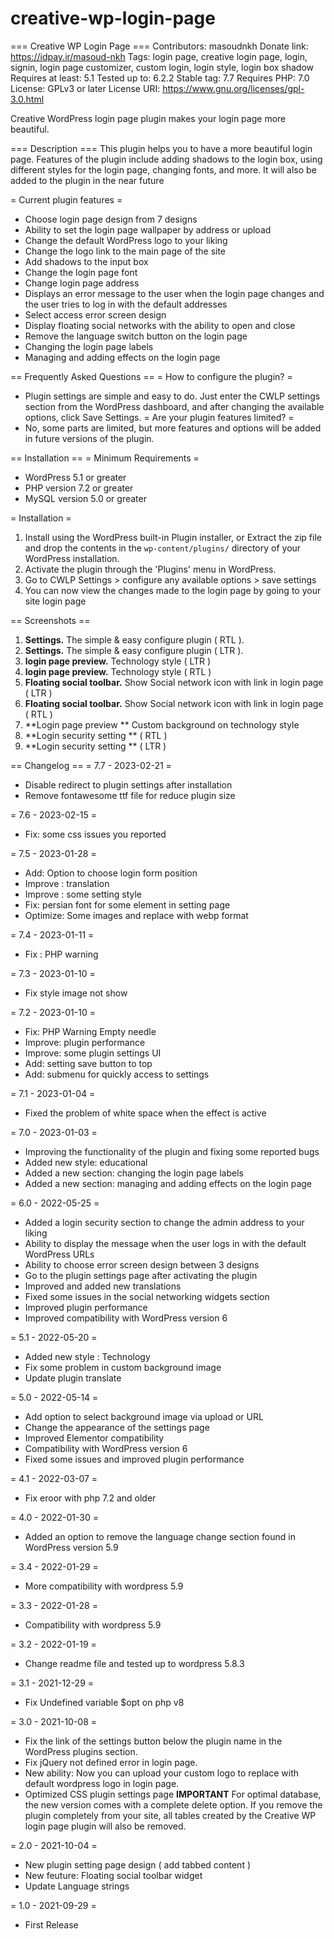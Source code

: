 # creative-wp-login-page

=== Creative WP Login Page ===
Contributors: masoudnkh
Donate link: https://idpay.ir/masoud-nkh
Tags: login page, creative login page, login, signin, login page customizer, custom login, login style, login box shadow
Requires at least: 5.1
Tested up to: 6.2.2
Stable tag: 7.7
Requires PHP: 7.0
License: GPLv3 or later
License URI: https://www.gnu.org/licenses/gpl-3.0.html
 
Creative WordPress login page plugin makes your login page more beautiful.

=== Description ===
This plugin helps you to have a more beautiful login page.
Features of the plugin include adding shadows to the login box, using different styles for the login page, changing fonts, and more.
It will also be added to the plugin in the near future

= Current plugin features =
* Choose login page design from 7 designs
* Ability to set the login page wallpaper by address or upload
* Change the default WordPress logo to your liking
* Change the logo link to the main page of the site
* Add shadows to the input box
* Change the login page font
* Change login page address
* Displays an error message to the user when the login page changes and the user tries to log in with the default addresses
* Select access error screen design
* Display floating social networks with the ability to open and close
* Remove the language switch button on the login page
* Changing the login page labels
* Managing and adding effects on the login page

== Frequently Asked Questions ==
= How to configure the plugin? =
* Plugin settings are simple and easy to do. Just enter the CWLP settings section from the WordPress dashboard, and after changing the available options, click Save Settings.
= Are your plugin features limited? =
* No, some parts are limited, but more features and options will be added in future versions of the plugin.

== Installation ==
= Minimum Requirements =

* WordPress 5.1 or greater
* PHP version 7.2 or greater
* MySQL version 5.0 or greater

= Installation =
1. Install using the WordPress built-in Plugin installer, or Extract the zip file and drop the contents in the `wp-content/plugins/` directory of your WordPress installation.
2. Activate the plugin through the 'Plugins' menu in WordPress.
3. Go to CWLP Settings > configure any available options > save settings
4. You can now view the changes made to the login page by going to your site login page

== Screenshots ==
1. **Settings.** The simple & easy configure plugin ( RTL ).
2. **Settings.** The simple & easy configure plugin ( LTR ).
3. **login page preview.** Technology style ( LTR )
4. **login page preview.** Technology style ( RTL )
5. **Floating social toolbar.** Show Social network icon with link in login page ( LTR )
6. **Floating social toolbar.** Show Social network icon with link in login page ( RTL )
7. **Login page preview ** Custom background on technology style
8. **Login security setting ** ( RTL )
9. **Login security setting ** ( LTR )

== Changelog ==
= 7.7 - 2023-02-21 =
* Disable redirect to plugin settings after installation
* Remove fontawesome ttf file for reduce plugin size

= 7.6 - 2023-02-15 =
* Fix: some css issues you reported

= 7.5 - 2023-01-28 =
* Add: Option to choose login form position
* Improve : translation
* Improve : some setting style
* Fix: persian font for some element in setting page
* Optimize: Some images and replace with webp format

= 7.4 - 2023-01-11 =
* Fix : PHP warning

= 7.3 - 2023-01-10 =
* Fix style image not show

= 7.2 - 2023-01-10 =
* Fix: PHP Warning Empty needle
* Improve: plugin performance
* Improve: some plugin settings UI
* Add: setting save button to top
* Add: submenu for quickly access to settings

= 7.1 - 2023-01-04 =
* Fixed the problem of white space when the effect is active

= 7.0 - 2023-01-03 =
* Improving the functionality of the plugin and fixing some reported bugs
* Added new style: educational
* Added a new section: changing the login page labels
* Added a new section: managing and adding effects on the login page

= 6.0 - 2022-05-25 =
* Added a login security section to change the admin address to your liking
* Ability to display the message when the user logs in with the default WordPress URLs
* Ability to choose error screen design between 3 designs
* Go to the plugin settings page after activating the plugin
* Improved and added new translations
* Fixed some issues in the social networking widgets section
* Improved plugin performance
* Improved compatibility with WordPress version 6

= 5.1 - 2022-05-20 =
* Added new style : Technology
* Fix some problem in custom background image
* Update plugin translate

= 5.0 - 2022-05-14 =
* Add option to select background image via upload or URL
* Change the appearance of the settings page
* Improved Elementor compatibility
* Compatibility with WordPress version 6
* Fixed some issues and improved plugin performance

= 4.1 - 2022-03-07 =
* Fix eroor with php 7.2 and older

= 4.0 - 2022-01-30 =
* Added an option to remove the language change section found in WordPress version 5.9

= 3.4 - 2022-01-29 =
* More compatibility with wordpress 5.9

= 3.3 - 2022-01-28 =
* Compatibility with wordpress 5.9

= 3.2 - 2022-01-19 =
* Change readme file and tested up to wordpress 5.8.3

= 3.1 - 2021-12-29 =
* Fix Undefined variable $opt on php v8

= 3.0 - 2021-10-08 =
* Fix the link of the settings button below the plugin name in the WordPress plugins section.
* Fix jQuery not defined error in login page.
* New ability: Now you can upload your custom logo to replace with default wordpress logo in login page.
* Optimized CSS plugin settings page
**IMPORTANT** For optimal database, the new version comes with a complete delete option. If you remove the plugin completely from your site, all tables created by the Creative WP login page plugin will also be removed.
 
= 2.0 - 2021-10-04 =
* New plugin setting page design ( add tabbed content )
* New feuture: Floating social toolbar widget
* Update Language strings

= 1.0 - 2021-09-29 =
* First Release
